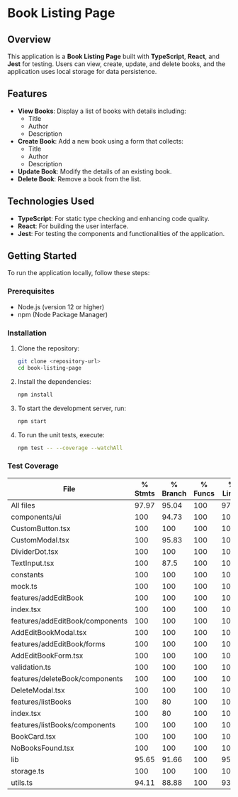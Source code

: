 # Book Listing Page

## Overview

This application is a **Book Listing Page** built with **TypeScript**, **React**, and **Jest** for testing. Users can view, create, update, and delete books, and the application uses local storage for data persistence.

## Features

- **View Books**: Display a list of books with details including:
  - Title
  - Author
  - Description
- **Create Book**: Add a new book using a form that collects:
  - Title
  - Author
  - Description
- **Update Book**: Modify the details of an existing book.
- **Delete Book**: Remove a book from the list.

## Technologies Used

- **TypeScript**: For static type checking and enhancing code quality.
- **React**: For building the user interface.
- **Jest**: For testing the components and functionalities of the application.

## Getting Started

To run the application locally, follow these steps:

### Prerequisites

- Node.js (version 12 or higher)
- npm (Node Package Manager)

### Installation

1. Clone the repository:
   ```bash
   git clone <repository-url>
   cd book-listing-page
2. Install the dependencies:
   ```bash
   npm install
3. To start the development server, run:
   ```bash
   npm start
4. To run the unit tests, execute:
   ```bash
   npm test -- --coverage --watchAll

### Test Coverage

File                             | % Stmts | % Branch | % Funcs | % Lines | Uncovered Line #s 
---------------------------------|---------|----------|---------|---------|-------------------
All files                        |   97.97 |    95.04 |     100 |   97.84 |                   
 components/ui                   |     100 |    94.73 |     100 |     100 |                   
  CustomButton.tsx               |     100 |      100 |     100 |     100 |                   
  CustomModal.tsx                |     100 |    95.83 |     100 |     100 | 51                
  DividerDot.tsx                 |     100 |      100 |     100 |     100 |                   
  TextInput.tsx                  |     100 |     87.5 |     100 |     100 | 25                
 constants                       |     100 |      100 |     100 |     100 |                   
  mock.ts                        |     100 |      100 |     100 |     100 |                   
 features/addEditBook            |     100 |      100 |     100 |     100 |                   
  index.tsx                      |     100 |      100 |     100 |     100 |                   
 features/addEditBook/components |     100 |      100 |     100 |     100 |                   
  AddEditBookModal.tsx           |     100 |      100 |     100 |     100 |                   
 features/addEditBook/forms      |     100 |      100 |     100 |     100 |                   
  AddEditBookForm.tsx            |     100 |      100 |     100 |     100 |                   
  validation.ts                  |     100 |      100 |     100 |     100 |                   
 features/deleteBook/components  |     100 |      100 |     100 |     100 |                   
  DeleteModal.tsx                |     100 |      100 |     100 |     100 |                   
 features/listBooks              |     100 |       80 |     100 |     100 |                   
  index.tsx                      |     100 |       80 |     100 |     100 | 9                 
 features/listBooks/components   |     100 |      100 |     100 |     100 |                   
  BookCard.tsx                   |     100 |      100 |     100 |     100 |                   
  NoBooksFound.tsx               |     100 |      100 |     100 |     100 |                   
 lib                             |   95.65 |    91.66 |     100 |   95.34 |                   
  storage.ts                     |     100 |      100 |     100 |     100 |                   
  utils.ts                       |   94.11 |    88.88 |     100 |   93.54 | 39,88             


